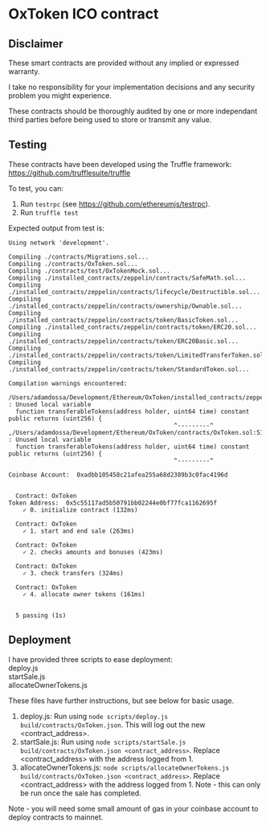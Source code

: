 # OxToken ICO contract

## Disclaimer

These smart contracts are provided without any implied or expressed warranty.

I take no responsibility for your implementation decisions and any security problem you might experience.

These contracts should be thoroughly audited by one or more independant third parties before being used to store or transmit any value.

## Testing

These contracts have been developed using the Truffle framework:  
https://github.com/trufflesuite/truffle

To test, you can:

1. Run `testrpc` (see https://github.com/ethereumjs/testrpc).
1. Run `truffle test`

Expected output from test is:
```
Using network 'development'.

Compiling ./contracts/Migrations.sol...
Compiling ./contracts/OxToken.sol...
Compiling ./contracts/test/OxTokenMock.sol...
Compiling ./installed_contracts/zeppelin/contracts/SafeMath.sol...
Compiling ./installed_contracts/zeppelin/contracts/lifecycle/Destructible.sol...
Compiling ./installed_contracts/zeppelin/contracts/ownership/Ownable.sol...
Compiling ./installed_contracts/zeppelin/contracts/token/BasicToken.sol...
Compiling ./installed_contracts/zeppelin/contracts/token/ERC20.sol...
Compiling ./installed_contracts/zeppelin/contracts/token/ERC20Basic.sol...
Compiling ./installed_contracts/zeppelin/contracts/token/LimitedTransferToken.sol...
Compiling ./installed_contracts/zeppelin/contracts/token/StandardToken.sol...

Compilation warnings encountered:

/Users/adamdossa/Development/Ethereum/OxToken/installed_contracts/zeppelin/contracts/token/LimitedTransferToken.sol:46:47: : Unused local variable
  function transferableTokens(address holder, uint64 time) constant public returns (uint256) {
                                              ^---------^
,/Users/adamdossa/Development/Ethereum/OxToken/contracts/OxToken.sol:51:47: : Unused local variable
  function transferableTokens(address holder, uint64 time) constant public returns (uint256) {
                                              ^---------^

Coinbase Account:  0xadbb105458c21afea255a68d2389b3c0fac4196d


  Contract: OxToken
Token Address:  0x5c55117ad5b50791bb02244e0bf77fca1162695f
    ✓ 0. initialize contract (132ms)

  Contract: OxToken
    ✓ 1. start and end sale (263ms)

  Contract: OxToken
    ✓ 2. checks amounts and bonuses (423ms)

  Contract: OxToken
    ✓ 3. check transfers (324ms)

  Contract: OxToken
    ✓ 4. allocate owner tokens (161ms)


  5 passing (1s)
```

## Deployment

I have provided three scripts to ease deployment:  
deploy.js  
startSale.js  
allocateOwnerTokens.js

These files have further instructions, but see below for basic usage.

1. deploy.js: Run using `node scripts/deploy.js build/contracts/OxToken.json`. This will log out the new <contract_address>.
1. startSale.js: Run using `node scripts/startSale.js build/contracts/OxToken.json <contract_address>`. Replace <contract_address> with the address logged from 1.
1. allocateOwnerTokens.js: `node scripts/allocateOwnerTokens.js build/contracts/OxToken.json <contract_address>`. Replace <contract_address> with the address logged from 1. Note - this can only be run once the sale has completed.

Note - you will need some small amount of gas in your coinbase account to deploy contracts to mainnet.

